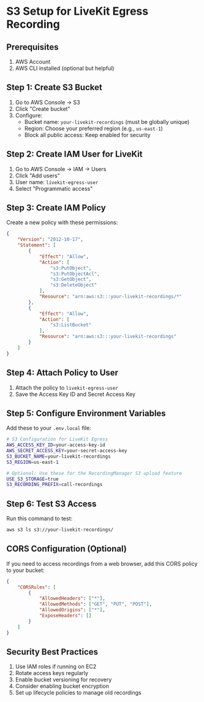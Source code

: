 # S3 Setup for LiveKit Egress Recording

## Prerequisites
1. AWS Account
2. AWS CLI installed (optional but helpful)

## Step 1: Create S3 Bucket

1. Go to AWS Console → S3
2. Click "Create bucket"
3. Configure:
   - Bucket name: `your-livekit-recordings` (must be globally unique)
   - Region: Choose your preferred region (e.g., `us-east-1`)
   - Block all public access: Keep enabled for security

## Step 2: Create IAM User for LiveKit

1. Go to AWS Console → IAM → Users
2. Click "Add users"
3. User name: `livekit-egress-user`
4. Select "Programmatic access"

## Step 3: Create IAM Policy

Create a new policy with these permissions:

```json
{
    "Version": "2012-10-17",
    "Statement": [
        {
            "Effect": "Allow",
            "Action": [
                "s3:PutObject",
                "s3:PutObjectAcl",
                "s3:GetObject",
                "s3:DeleteObject"
            ],
            "Resource": "arn:aws:s3:::your-livekit-recordings/*"
        },
        {
            "Effect": "Allow",
            "Action": [
                "s3:ListBucket"
            ],
            "Resource": "arn:aws:s3:::your-livekit-recordings"
        }
    ]
}
```

## Step 4: Attach Policy to User

1. Attach the policy to `livekit-egress-user`
2. Save the Access Key ID and Secret Access Key

## Step 5: Configure Environment Variables

Add these to your `.env.local` file:

```bash
# S3 Configuration for LiveKit Egress
AWS_ACCESS_KEY_ID=your-access-key-id
AWS_SECRET_ACCESS_KEY=your-secret-access-key
S3_BUCKET_NAME=your-livekit-recordings
S3_REGION=us-east-1

# Optional: Use these for the RecordingManager S3 upload feature
USE_S3_STORAGE=true
S3_RECORDING_PREFIX=call-recordings
```

## Step 6: Test S3 Access

Run this command to test:
```bash
aws s3 ls s3://your-livekit-recordings/
```

## CORS Configuration (Optional)

If you need to access recordings from a web browser, add this CORS policy to your bucket:

```json
{
    "CORSRules": [
        {
            "AllowedHeaders": ["*"],
            "AllowedMethods": ["GET", "PUT", "POST"],
            "AllowedOrigins": ["*"],
            "ExposeHeaders": []
        }
    ]
}
```

## Security Best Practices

1. Use IAM roles if running on EC2
2. Rotate access keys regularly
3. Enable bucket versioning for recovery
4. Consider enabling bucket encryption
5. Set up lifecycle policies to manage old recordings
